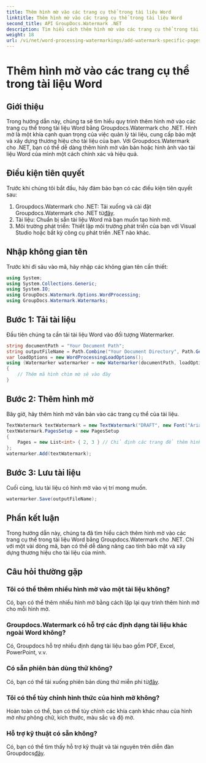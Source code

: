 ```yaml
---
title: Thêm hình mờ vào các trang cụ thể trong tài liệu Word
linktitle: Thêm hình mờ vào các trang cụ thể trong tài liệu Word
second_title: API GroupDocs.Watermark .NET
description: Tìm hiểu cách thêm hình mờ vào các trang cụ thể trong tài liệu Word một cách dễ dàng bằng Groupdocs cho .NET. Tăng cường bảo mật tài liệu và xây dựng thương hiệu.
weight: 18
url: /vi/net/word-processing-watermarkings/add-watermark-specific-pages-word-docs/
---
```


# Thêm hình mờ vào các trang cụ thể trong tài liệu Word

## Giới thiệu
Trong hướng dẫn này, chúng ta sẽ tìm hiểu quy trình thêm hình mờ vào các trang cụ thể trong tài liệu Word bằng Groupdocs.Watermark cho .NET. Hình mờ là một khía cạnh quan trọng của việc quản lý tài liệu, cung cấp bảo mật và xây dựng thương hiệu cho tài liệu của bạn. Với Groupdocs.Watermark cho .NET, bạn có thể dễ dàng thêm hình mờ văn bản hoặc hình ảnh vào tài liệu Word của mình một cách chính xác và hiệu quả.
## Điều kiện tiên quyết
Trước khi chúng tôi bắt đầu, hãy đảm bảo bạn có các điều kiện tiên quyết sau:
1.  Groupdocs.Watermark cho .NET: Tải xuống và cài đặt Groupdocs.Watermark cho .NET từ[đây](https://releases.groupdocs.com/Watermark/net/).
2. Tài liệu: Chuẩn bị sẵn tài liệu Word mà bạn muốn tạo hình mờ.
3. Môi trường phát triển: Thiết lập môi trường phát triển của bạn với Visual Studio hoặc bất kỳ công cụ phát triển .NET nào khác.

## Nhập không gian tên
Trước khi đi sâu vào mã, hãy nhập các không gian tên cần thiết:
```csharp
using System;
using System.Collections.Generic;
using System.IO;
using GroupDocs.Watermark.Options.WordProcessing;
using GroupDocs.Watermark.Watermarks;
```
## Bước 1: Tải tài liệu
Đầu tiên chúng ta cần tải tài liệu Word vào đối tượng Watermarker.
```csharp
string documentPath = "Your Document Path";
string outputFileName = Path.Combine("Your Document Directory", Path.GetFileName(documentPath));
var loadOptions = new WordProcessingLoadOptions();
using (Watermarker watermarker = new Watermarker(documentPath, loadOptions))
{
    // Thêm mã hình chìm mờ sẽ vào đây
}
```
## Bước 2: Thêm hình mờ
Bây giờ, hãy thêm hình mờ văn bản vào các trang cụ thể của tài liệu.
```csharp
TextWatermark textWatermark = new TextWatermark("DRAFT", new Font("Arial", 42));
textWatermark.PagesSetup = new PagesSetup
{
    Pages = new List<int> { 2, 3 } // Chỉ định các trang để thêm hình mờ
};
watermarker.Add(textWatermark);
```
## Bước 3: Lưu tài liệu
Cuối cùng, lưu tài liệu có hình mờ vào vị trí mong muốn.
```csharp
watermarker.Save(outputFileName);
```

## Phần kết luận
Trong hướng dẫn này, chúng ta đã tìm hiểu cách thêm hình mờ vào các trang cụ thể trong tài liệu Word bằng Groupdocs.Watermark cho .NET. Chỉ với một vài dòng mã, bạn có thể dễ dàng nâng cao tính bảo mật và xây dựng thương hiệu cho tài liệu của mình.
## Câu hỏi thường gặp
### Tôi có thể thêm nhiều hình mờ vào một tài liệu không?
Có, bạn có thể thêm nhiều hình mờ bằng cách lặp lại quy trình thêm hình mờ cho mỗi hình mờ.
### Groupdocs.Watermark có hỗ trợ các định dạng tài liệu khác ngoài Word không?
Có, Groupdocs hỗ trợ nhiều định dạng tài liệu bao gồm PDF, Excel, PowerPoint, v.v.
### Có sẵn phiên bản dùng thử không?
 Có, bạn có thể tải xuống phiên bản dùng thử miễn phí từ[đây](https://releases.groupdocs.com/).
### Tôi có thể tùy chỉnh hình thức của hình mờ không?
Hoàn toàn có thể, bạn có thể tùy chỉnh các khía cạnh khác nhau của hình mờ như phông chữ, kích thước, màu sắc và độ mờ.
### Hỗ trợ kỹ thuật có sẵn không?
 Có, bạn có thể tìm thấy hỗ trợ kỹ thuật và tài nguyên trên diễn đàn Groupdocs[đây](https://forum.groupdocs.com/c/watermark/19).